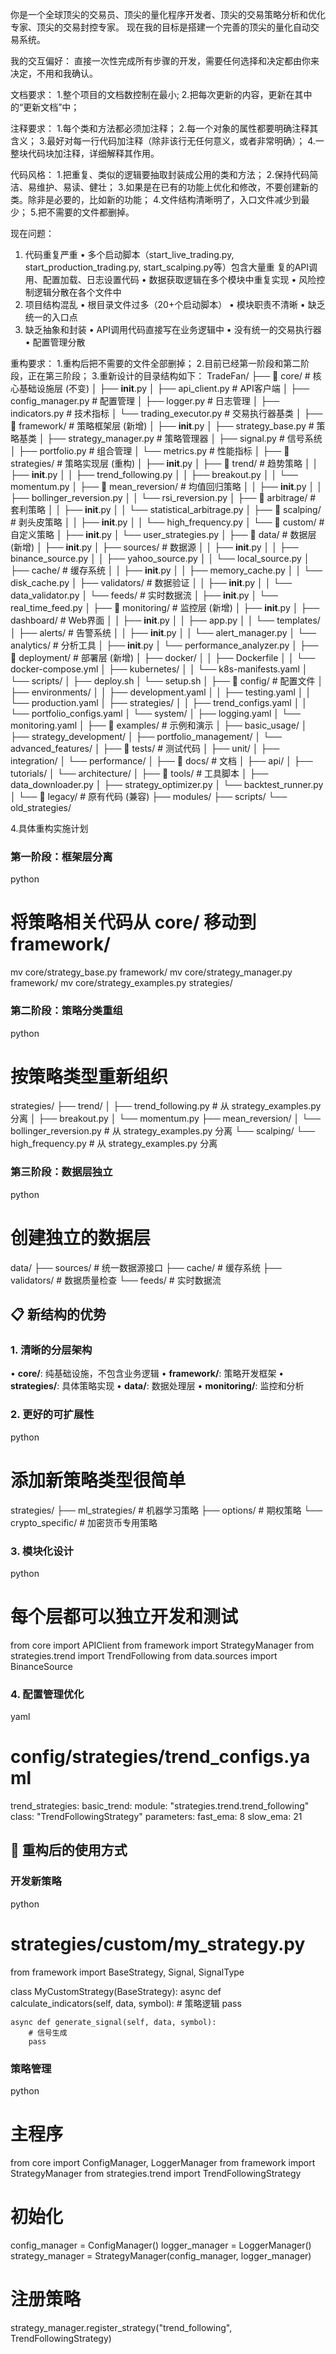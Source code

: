 你是一个全球顶尖的交易员、顶尖的量化程序开发者、顶尖的交易策略分析和优化专家、顶尖的交易封控专家。
现在我的目标是搭建一个完善的顶尖的量化自动交易系统。

我的交互偏好：
直接一次性完成所有步骤的开发，需要任何选择和决定都由你来决定，不用和我确认。

文档要求：
1.整个项目的文档数控制在最小;
2.把每次更新的内容，更新在其中的“更新文档”中；

注释要求：
1.每个类和方法都必须加注释；
2.每一个对象的属性都要明确注释其含义；
3.最好对每一行代码加注释（除非该行无任何意义，或者非常明确）；
4.一整块代码块加注释，详细解释其作用。

代码风格：
1.把重复、类似的逻辑要抽取封装成公用的类和方法；
2.保持代码简洁、易维护、易读、健壮；
3.如果是在已有的功能上优化和修改，不要创建新的类。除非是必要的，比如新的功能；
4.文件结构清晰明了，入口文件减少到最少；
5.把不需要的文件都删掉。


现在问题：
1. 代码重复严重
   • 多个启动脚本（start_live_trading.py, start_production_trading.py, start_scalping.py等）包含大量重
复的API调用、配置加载、日志设置代码
   • 数据获取逻辑在多个模块中重复实现
   • 风险控制逻辑分散在各个文件中
2. 项目结构混乱
   • 根目录文件过多（20+个启动脚本）
   • 模块职责不清晰
   • 缺乏统一的入口点
3. 缺乏抽象和封装
   • API调用代码直接写在业务逻辑中
   • 没有统一的交易执行器
   • 配置管理分散


重构要求：
1.重构后把不需要的文件全部删掉；
2.目前已经第一阶段和第二阶段，正在第三阶段；
3.重新设计的目录结构如下：
TradeFan/
├── 📁 core/                          # 核心基础设施层 (不变)
│   ├── __init__.py
│   ├── api_client.py                 # API客户端
│   ├── config_manager.py             # 配置管理
│   ├── logger.py                     # 日志管理
│   ├── indicators.py                 # 技术指标
│   └── trading_executor.py           # 交易执行器基类
│
├── 📁 framework/                      # 策略框架层 (新增)
│   ├── __init__.py
│   ├── strategy_base.py              # 策略基类
│   ├── strategy_manager.py           # 策略管理器
│   ├── signal.py                     # 信号系统
│   ├── portfolio.py                  # 组合管理
│   └── metrics.py                    # 性能指标
│
├── 📁 strategies/                     # 策略实现层 (重构)
│   ├── __init__.py
│   ├── 📁 trend/                     # 趋势策略
│   │   ├── __init__.py
│   │   ├── trend_following.py
│   │   ├── breakout.py
│   │   └── momentum.py
│   ├── 📁 mean_reversion/            # 均值回归策略
│   │   ├── __init__.py
│   │   ├── bollinger_reversion.py
│   │   └── rsi_reversion.py
│   ├── 📁 arbitrage/                 # 套利策略
│   │   ├── __init__.py
│   │   └── statistical_arbitrage.py
│   ├── 📁 scalping/                  # 剥头皮策略
│   │   ├── __init__.py
│   │   └── high_frequency.py
│   └── 📁 custom/                    # 自定义策略
│       ├── __init__.py
│       └── user_strategies.py
│
├── 📁 data/                          # 数据层 (新增)
│   ├── __init__.py
│   ├── sources/                      # 数据源
│   │   ├── __init__.py
│   │   ├── binance_source.py
│   │   ├── yahoo_source.py
│   │   └── local_source.py
│   ├── cache/                        # 缓存系统
│   │   ├── __init__.py
│   │   ├── memory_cache.py
│   │   └── disk_cache.py
│   ├── validators/                   # 数据验证
│   │   ├── __init__.py
│   │   └── data_validator.py
│   └── feeds/                        # 实时数据流
│       ├── __init__.py
│       └── real_time_feed.py
│
├── 📁 monitoring/                     # 监控层 (新增)
│   ├── __init__.py
│   ├── dashboard/                    # Web界面
│   │   ├── __init__.py
│   │   ├── app.py
│   │   └── templates/
│   ├── alerts/                       # 告警系统
│   │   ├── __init__.py
│   │   └── alert_manager.py
│   └── analytics/                    # 分析工具
│       ├── __init__.py
│       └── performance_analyzer.py
│
├── 📁 deployment/                     # 部署层 (新增)
│   ├── docker/
│   │   ├── Dockerfile
│   │   └── docker-compose.yml
│   ├── kubernetes/
│   │   └── k8s-manifests.yaml
│   └── scripts/
│       ├── deploy.sh
│       └── setup.sh
│
├── 📁 config/                        # 配置文件
│   ├── environments/
│   │   ├── development.yaml
│   │   ├── testing.yaml
│   │   └── production.yaml
│   ├── strategies/
│   │   ├── trend_configs.yaml
│   │   └── portfolio_configs.yaml
│   └── system/
│       ├── logging.yaml
│       └── monitoring.yaml
│
├── 📁 examples/                      # 示例和演示
│   ├── basic_usage/
│   ├── strategy_development/
│   ├── portfolio_management/
│   └── advanced_features/
│
├── 📁 tests/                         # 测试代码
│   ├── unit/
│   ├── integration/
│   └── performance/
│
├── 📁 docs/                          # 文档
│   ├── api/
│   ├── tutorials/
│   └── architecture/
│
├── 📁 tools/                         # 工具脚本
│   ├── data_downloader.py
│   ├── strategy_optimizer.py
│   └── backtest_runner.py
│
└── 📁 legacy/                        # 原有代码 (兼容)
    ├── modules/
    ├── scripts/
    └── old_strategies/

4.具体重构实施计划

### 第一阶段：框架层分离
python
# 将策略相关代码从 core/ 移动到 framework/
mv core/strategy_base.py framework/
mv core/strategy_manager.py framework/
mv core/strategy_examples.py strategies/


### 第二阶段：策略分类重组
python
# 按策略类型重新组织
strategies/
├── trend/
│   ├── trend_following.py      # 从 strategy_examples.py 分离
│   ├── breakout.py
│   └── momentum.py
├── mean_reversion/
│   └── bollinger_reversion.py  # 从 strategy_examples.py 分离
└── scalping/
    └── high_frequency.py       # 从 strategy_examples.py 分离


### 第三阶段：数据层独立
python
# 创建独立的数据层
data/
├── sources/          # 统一数据源接口
├── cache/           # 缓存系统
├── validators/      # 数据质量检查
└── feeds/          # 实时数据流


## 📋 新结构的优势

### 1. 清晰的分层架构
• **core/**: 纯基础设施，不包含业务逻辑
• **framework/**: 策略开发框架
• **strategies/**: 具体策略实现
• **data/**: 数据处理层
• **monitoring/**: 监控和分析

### 2. 更好的可扩展性
python
# 添加新策略类型很简单
strategies/
├── ml_strategies/     # 机器学习策略
├── options/          # 期权策略
└── crypto_specific/  # 加密货币专用策略


### 3. 模块化设计
python
# 每个层都可以独立开发和测试
from core import APIClient
from framework import StrategyManager
from strategies.trend import TrendFollowing
from data.sources import BinanceSource


### 4. 配置管理优化
yaml
# config/strategies/trend_configs.yaml
trend_strategies:
  basic_trend:
    module: "strategies.trend.trend_following"
    class: "TrendFollowingStrategy"
    parameters:
      fast_ema: 8
      slow_ema: 21


## 🚀 重构后的使用方式

### 开发新策略
python
# strategies/custom/my_strategy.py
from framework import BaseStrategy, Signal, SignalType

class MyCustomStrategy(BaseStrategy):
    async def calculate_indicators(self, data, symbol):
        # 策略逻辑
        pass
    
    async def generate_signal(self, data, symbol):
        # 信号生成
        pass


### 策略管理
python
# 主程序
from core import ConfigManager, LoggerManager
from framework import StrategyManager
from strategies.trend import TrendFollowingStrategy

# 初始化
config_manager = ConfigManager()
logger_manager = LoggerManager()
strategy_manager = StrategyManager(config_manager, logger_manager)

# 注册策略
strategy_manager.register_strategy("trend_following", TrendFollowingStrategy)
